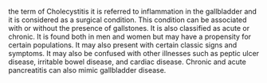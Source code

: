 the term of Cholecystitis it is referred to inflammation in the gallbladder and it is considered as a surgical condition. This condition can be associated with or without the presence of gallstones. It is also classified as acute or chronic. It is found both in men and women but may have a propensity for certain populations. It may also present with certain classic signs and symptoms. It may also be confused with other illnesses such as peptic ulcer disease, irritable bowel disease, and cardiac disease. Chronic and acute pancreatitis can also mimic gallbladder disease.
